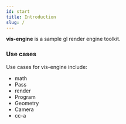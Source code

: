 ```yaml
---
id: start
title: Introduction
slug: /
---
```


**vis-engine** is a sample gl render engine toolkit.

### Use cases

Use cases for vis-engine include:

- math
- Pass
- render
- Program
- Geometry
- Camera
- cc-a
